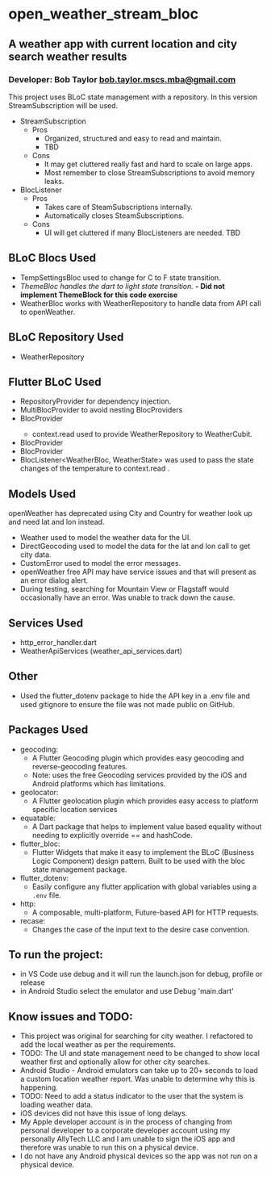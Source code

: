 # open_weather_stream_bloc
## A weather app with current location and city search weather results
### Developer: Bob Taylor bob.taylor.mscs.mba@gmail.com

This project uses BLoC state management with a repository.
In this version StreamSubscription will be used.

- StreamSubscription
    - Pros
        - Organized, structured and easy to read and maintain.
        - TBD
    - Cons
        - It may get cluttered really fast and hard to scale on large apps.
        - Most remember to close StreamSubscriptions to avoid memory leaks. 
- BlocListener
    - Pros
        - Takes care of SteamSubscriptions internally.
        - Automatically closes SteamSubscriptions.
    - Cons
        - UI will get cluttered if many BlocListeners are needed.
        TBD

## BLoC Blocs Used
- TempSettingsBloc used to change for C to F state transition.
- _ThemeBloc handles the dart to light state transition._
  **- Did not implement ThemeBlock for this code exercise**
- WeatherBloc works with WeatherRepository to handle data from API call to openWeather.

## BLoC Repository Used
- WeatherRepository

##  Flutter BLoC Used
- RepositoryProvider for dependency injection.
- MultiBlocProvider to avoid nesting BlocProviders
- BlocProvider<WeatherBloc>
    - context.read<WeatherRepository> used to provide WeatherRepository to WeatherCubit.
- BlocProvider<TempSettingsBloc>
- BlocProvider<ThemeBloc>
- BlocListener<WeatherBloc, WeatherState> was used to pass the state changes of the temperature to context.read<ThemeBloc> .

## Models Used
openWeather has deprecated using City and Country for weather look up and need lat and lon instead.
- Weather used to model the weather data for the UI.
- DirectGeocoding used to model the data for the lat and lon call to get city data.
- CustomError used to model the error messages.
- openWeather free API may have service issues and that will present as an error dialog alert.
- During testing, searching for Mountain View or Flagstaff would occasionally have an error. Was unable to track down the cause.

## Services Used
- http_error_handler.dart
- WeatherApiServices (weather_api_services.dart)

## Other
- Used the flutter_dotenv package to hide the API key in a .env file and used gitignore to ensure the file was not made public on GitHub.

## Packages Used
- geocoding:
    - A Flutter Geocoding plugin which provides easy geocoding and reverse-geocoding features.
    - Note: uses the free Geocoding services provided by the iOS and Android platforms which has limitations. 
- geolocator:
    - A Flutter geolocation plugin which provides easy access to platform specific location services
- equatable: 
    - A Dart package that helps to implement value based equality without needing to explicitly override == and hashCode.
- flutter_bloc: 
    - Flutter Widgets that make it easy to implement the BLoC (Business Logic Component) design pattern. Built to be used with the bloc state management package.
- flutter_dotenv: 
    - Easily configure any flutter application with global variables using a `.env` file.
- http: 
    - A composable, multi-platform, Future-based API for HTTP requests.
- recase: 
    - Changes the case of the input text to the desire case convention.

## To run the project:
- in VS Code use debug and it will run the launch.json for debug, profile or release
- in Android Studio select the emulator and use Debug 'main.dart'

## Know issues and TODO:
- This project was original for searching for city weather. I refactored to add the local weather as per the requirements. 
- TODO: The UI and state management need to be changed to show local weather first and optionally allow for other city searches.
- Android Studio - Android emulators can take up to 20+ seconds to load a custom location weather report. Was unable to determine why this is happening.
- TODO: Need to add a status indicator to the user that the system is loading weather data.
- iOS devices did not have this issue of long delays.
- My Apple developer account is in the process of changing from personal developer to a corporate developer account using my personally AllyTech LLC and I am unable to sign the iOS app and therefore was unable to run this on a physical device.
- I do not have any Android physical devices so the app was not run on a physical device.